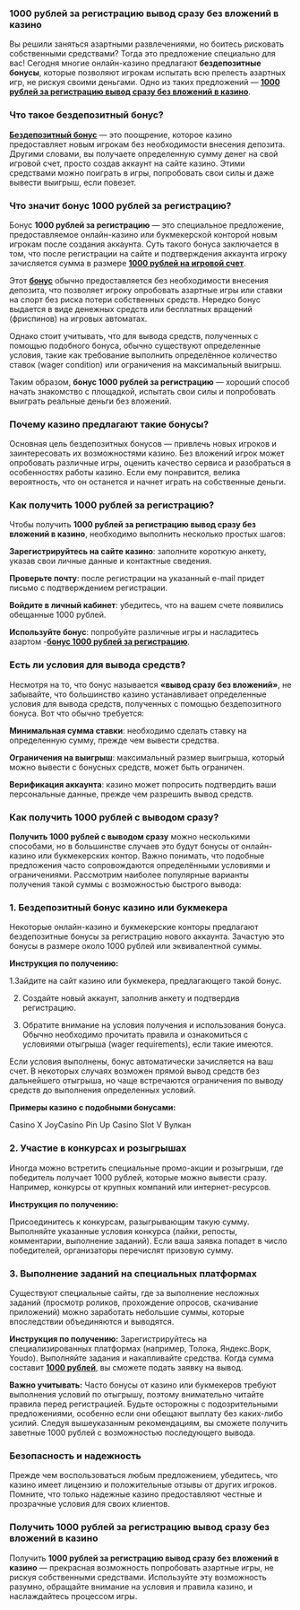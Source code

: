 ### 1000 рублей за регистрацию вывод сразу без вложений в казино
Вы решили заняться азартными развлечениями, но боитесь рисковать собственными средствами? Тогда это предложение специально для вас! Сегодня многие онлайн-казино предлагают **бездепозитные бонусы**, которые позволяют игрокам испытать всю прелесть азартных игр, не рискуя своими деньгами. Одно из таких предложений — **[1000 рублей за регистрацию вывод сразу без вложений в казино](https://t.me/bonus_registraciya)**.

### Что такое бездепозитный бонус?
**[Бездепозитный бонус](https://t.me/bonusy_kazino_bez_depozita)** — это поощрение, которое казино предоставляет новым игрокам без необходимости внесения депозита. Другими словами, вы получаете определенную сумму денег на свой игровой счет, просто создав аккаунт на сайте казино. Этими средствами можно поиграть в игры, попробовать свои силы и даже вывести выигрыш, если повезет.

### Что значит бонус 1000 рублей за регистрацию?
Бонус **1000 рублей за регистрацию** — это специальное предложение, предоставляемое онлайн-казино или букмекерской конторой новым игрокам после создания аккаунта. Суть такого бонуса заключается в том, что после регистрации на сайте и подтверждения аккаунта игроку зачисляется сумма в размере **[1000 рублей на игровой счет](https://t.me/tysyacha_rublej_za_registraciyu)**. 

Этот **[бонус](https://bonusregistraciya.tb.ru/)** обычно предоставляется без необходимости внесения депозита, что позволяет игроку опробовать азартные игры или ставки на спорт без риска потери собственных средств. Нередко бонус выдается в виде денежных средств или бесплатных вращений (фриспинов) на игровых автоматах.

Однако стоит учитывать, что для вывода средств, полученных с помощью подобного бонуса, обычно существуют определенные условия, такие как требование выполнить определённое количество ставок (wager condition) или ограничения на максимальный выигрыш.

Таким образом, **бонус 1000 рублей за регистрацию** — хороший способ начать знакомство с площадкой, испытать свои силы и попробовать выиграть реальные деньги без вложений.

### Почему казино предлагают такие бонусы?
Основная цель бездепозитных бонусов — привлечь новых игроков и заинтересовать их возможностями казино. Без вложений игрок может опробовать различные игры, оценить качество сервиса и разобраться в особенностях работы казино. Если ему понравится, велика вероятность, что он останется и начнет играть на собственные деньги.

### Как получить 1000 рублей за регистрацию?
Чтобы получить **1000 рублей за регистрацию вывод сразу без вложений в казино**, необходимо выполнить несколько простых шагов:

**Зарегистрируйтесь на сайте казино**: заполните короткую анкету, указав свои личные данные и контактные сведения.

**Проверьте почту**: после регистрации на указанный e-mail придет письмо с подтверждением регистрации.

**Войдите в личный кабинет**: убедитесь, что на вашем счете появились обещанные 1000 рублей.

**Используйте бонус**: попробуйте различные игры и насладитесь азартом -**[бонус 1000 рублей за регистрацию](https://bonusregistraciya.tb.ru/registraciya)**.

### Есть ли условия для вывода средств?
Несмотря на то, что бонус называется **«вывод сразу без вложений»**, не забывайте, что большинство казино устанавливает определенные условия для вывода средств, полученных с помощью бездепозитного бонуса. Вот что обычно требуется:

**Минимальная сумма ставки**: необходимо сделать ставку на определенную сумму, прежде чем вывести средства.

**Ограничения на выигрыш**: максимальный размер выигрыша, который можно вывести с бонусных средств, может быть ограничен.

**Верификация аккаунта**: казино может попросить подтвердить ваши персональные данные, прежде чем разрешить вывод средств.

### Как получить 1000 рублей с выводом сразу?
**Получить 1000 рублей с выводом сразу** можно несколькими способами, но в большинстве случаев это будут бонусы от онлайн-казино или букмекерских контор. Важно понимать, что подобные предложения часто сопровождаются определёнными условиями и ограничениями. Рассмотрим наиболее популярные варианты получения такой суммы с возможностью быстрого вывода:

### 1. Бездепозитный бонус казино или букмекера
Некоторые онлайн-казино и букмекерские конторы предлагают бездепозитные бонусы за регистрацию нового аккаунта. Зачастую это бонусы в размере около 1000 рублей или эквивалентной суммы. 

**Инструкция по получению:**

1.Зайдите на сайт казино или букмекера, предлагающего такой бонус.

2. Создайте новый аккаунт, заполнив анкету и подтвердив регистрацию.
   
3. Обратите внимание на условия получения и использования бонуса. Обычно необходимо прочитать правила и ознакомиться с условиями отыгрыша (wager requirements), если такие имеются.

Если условия выполнены, бонус автоматически зачисляется на ваш счет.
В некоторых случаях возможен прямой вывод средств без дальнейшего отыгрыша, но чаще встречаются ограничения по выводу средств до выполнения определенных условий.

**Примеры казино с подобными бонусами:**

Casino X
JoyCasino
Pin Up Casino
Slot V
Вулкан

### 2. Участие в конкурсах и розыгрышах
Иногда можно встретить специальные промо-акции и розыгрыши, где победитель получает 1000 рублей, которые можно вывести сразу. Например, конкурсы от крупных компаний или интернет-ресурсов.

**Инструкция по получению:**

Присоединитесь к конкурсам, разыгрывающим такую сумму.
Выполняйте указанные условия конкурса (лайки, репосты, комментарии, выполнение заданий).
Если ваша заявка попадет в число победителей, организаторы перечислят призовую сумму.

### 3. Выполнение заданий на специальных платформах
Существуют специальные сайты, где за выполнение несложных заданий (просмотр роликов, прохождение опросов, скачивание приложений) можно заработать небольшие суммы, которые впоследствии объединяются и выводятся.

**Инструкция по получению:**
Зарегистрируйтесь на специализированных платформах (например, Толока, Яндекс.Ворк, Youdo).
Выполняйте задания и накапливайте средства.
Когда сумма составит **[1000 рублей](https://github.com/Aargos/1000-rublej-za-registraciyu-bez-depozita-vyvod-srazu)**, вы сможете подать заявку на вывод.

**Важно учитывать:**
Часто бонусы от казино или букмекеров требуют выполнения условий по отыгрышу, поэтому внимательно читайте правила перед регистрацией.
Будьте осторожны с подозрительными предложениями, особенно если они обещают выплату без каких-либо усилий.
Следуя вышеуказанным рекомендациям, вы сможете получить заветные 1000 рублей с возможностью последующего вывода.

### Безопасность и надежность
Прежде чем воспользоваться любым предложением, убедитесь, что казино имеет лицензию и положительные отзывы от других игроков. Помните, что только надежные казино предоставляют честные и прозрачные условия для своих клиентов.

### Получить 1000 рублей за регистрацию вывод сразу без вложений в казино
Получить **1000 рублей за регистрацию вывод сразу без вложений в казино** — прекрасная возможность попробовать азартные игры, не рискуя собственными средствами. Используйте эту возможность разумно, обращайте внимание на условия и правила казино, и наслаждайтесь процессом игры.
